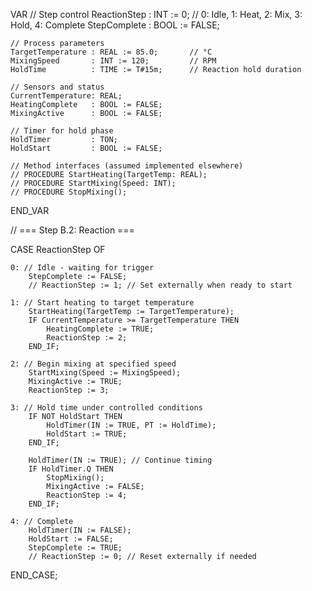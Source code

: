 VAR
    // Step control
    ReactionStep      : INT := 0;           // 0: Idle, 1: Heat, 2: Mix, 3: Hold, 4: Complete
    StepComplete      : BOOL := FALSE;

    // Process parameters
    TargetTemperature : REAL := 85.0;       // °C
    MixingSpeed       : INT := 120;         // RPM
    HoldTime          : TIME := T#15m;      // Reaction hold duration

    // Sensors and status
    CurrentTemperature: REAL;
    HeatingComplete   : BOOL := FALSE;
    MixingActive      : BOOL := FALSE;

    // Timer for hold phase
    HoldTimer         : TON;
    HoldStart         : BOOL := FALSE;

    // Method interfaces (assumed implemented elsewhere)
    // PROCEDURE StartHeating(TargetTemp: REAL);
    // PROCEDURE StartMixing(Speed: INT);
    // PROCEDURE StopMixing();
END_VAR

// === Step B.2: Reaction ===

CASE ReactionStep OF

    0: // Idle - waiting for trigger
        StepComplete := FALSE;
        // ReactionStep := 1; // Set externally when ready to start

    1: // Start heating to target temperature
        StartHeating(TargetTemp := TargetTemperature);
        IF CurrentTemperature >= TargetTemperature THEN
            HeatingComplete := TRUE;
            ReactionStep := 2;
        END_IF;

    2: // Begin mixing at specified speed
        StartMixing(Speed := MixingSpeed);
        MixingActive := TRUE;
        ReactionStep := 3;

    3: // Hold time under controlled conditions
        IF NOT HoldStart THEN
            HoldTimer(IN := TRUE, PT := HoldTime);
            HoldStart := TRUE;
        END_IF;

        HoldTimer(IN := TRUE); // Continue timing
        IF HoldTimer.Q THEN
            StopMixing();
            MixingActive := FALSE;
            ReactionStep := 4;
        END_IF;

    4: // Complete
        HoldTimer(IN := FALSE);
        HoldStart := FALSE;
        StepComplete := TRUE;
        // ReactionStep := 0; // Reset externally if needed

END_CASE;
